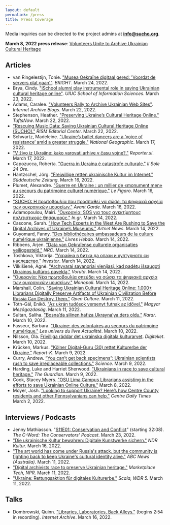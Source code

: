 ```yaml
---
layout: default
permalink: /press    
title: Press Coverage
---
```


Media inquiries can be directed to the project admins at **info@sucho.org**.

**March 8, 2022 press release**: [Volunteers Unite to Archive Ukrainian Cultural Heritage](/press-release-20220308-volunteers-unite)

## Articles
- van Ringelestijn, Tonie. ["Musea Oekraïne digitaal gered: 'Voordat de servers plat gaan'"](https://www.rtlnieuws.nl/tech/artikel/5294976/oekraine-digitaal-erfgoed-musea-archivering). *BRIGHT*. March 24, 2022.
- Brya, Cindy. ["iSchool alumni play instrumental role in saving Ukrainian cultural heritage online"](https://ischool.illinois.edu/news-events/news/2022/03/ischool-alumni-play-instrumental-role-saving-ukranian-cultural-heritage). *UIUC School of Information Sciences*. March 23, 2022.
- Adams, Caralee. ["Volunteers Rally to Archive Ukrainian Web Sites"](http://blog.archive.org/2022/03/22/volunteers-rally-to-archive-ukrainian-web-sites/). *Internet Archive Blogs*. March 22, 2022.
- Stephenson, Heather. ["Preserving Ukraine’s Cultural Heritage Online."](https://now.tufts.edu/articles/preserving-ukraine-s-cultural-heritage-online) *TuftsNow*. March 22, 2022.
- ["Rescuing Music Data: Saving Ukrainian Cultural Heritage Online (SUCHO)."](https://rism.info/electronic_resources/2022/03/22/rescuing-music-data-saving-ukrainian-cultural-heritage-online-sucho.html) *RISM Editorial Center.* March 22, 2022.
- Schwartz, Madeleine. ["Ukraine’s ballet dancers are a ‘voice of resistance’ amid a greater struggle."](https://www.nationalgeographic.com/history/article/ukraines-ballet-dancers-are-a-voice-of-resistance-amid-a-greater-struggle) *National Geographic*. March 17, 2022.
- ["V živo iz Ukrajine: kako varovati arhive v času vojne?."](https://reporter.si/clanek/magazin/v-zivo-iz-ukrajine-kako-varovati-arhive-v-casu-vojne-951880) *Reporter.si*. March 17, 2022.
- Capozucca, Roberta. ["Guerra in Ucraina è catastrofe culturale."](https://www.ilsole24ore.com/art/guerra-ucraina-e-catastrofe-culturale-AEu6lBIB) *Il Sole 24 Ore*. 
- Häntzschel, Jörg. ["Freiwillige retten ukrainische Kultur im Internet."](https://www.sueddeutsche.de/kultur/ukrainische-kultur-digitale-rettung-1.5548234) *Süddeutsche Zeitung*. March 16, 2022.
- Plumet, Alexandre. ["Guerre en Ukraine : un millier de «monument men» au secours du patrimoine culturel numérique."](https://www.lefigaro.fr/culture/guerre-en-ukraine-un-millier-de-benevoles-au-secours-du-patrimoine-culturel-numerique-20220316) *Le Figaro*. March 16, 2022.
- ["SUCHO: Η πρωτοβουλία που προσπαθεί να σώσει τα ψηφιακά αρχεία των ουκρανικών μουσείων."](https://avant-garde.com.cy/articles/nea/news/sucho-i-protoboylia-poy-prospathei-na-sosei-ta-psifiaka-arheia-ton-oykranikon) *Avant Garde*. March 16, 2022.
- Αdamopoulou, Mairi. ["Ουκρανία: SOS για τους ανεκτίμητους πολιτιστικούς θησαυρούς."](https://www.in.gr/2022/03/17/world/oukrania-sos-gia-tous-anektimitous-politistikous-thisayrous/) *In.gr*. March 14, 2022.
- Cascone, Sarah. ["How Tech Experts in the West Are Rushing to Save the Digital Archives of Ukraine’s Museums."](https://news.artnet.com/art-world/saving-ukrainian-cultural-heritage-online-2084036) *Artnet News*. March 14, 2022.
- Guyomard, Fanny. ["Des bibliothécaires ambassadeurs de la culture numérique ukrainienne."](https://livreshebdo.fr/article/des-bibliothecaires-ambassadeurs-de-la-culture-numerique-ukrainienne) *Livres Hebdo*. March 14, 2022.
- Ribbens, Arjen. ["Data van Oekraïense culturele organisaties veiliggesteld."](https://www.nrc.nl/nieuws/2022/03/14/data-van-oekraiense-culturele-organisaties-veilig-gesteld-a4100842) *NRC*. March 14, 2022.
- Toshkova, Viktorija. ["Украйна в битка да опази и културното си наследство."](https://www.investor.bg/zoom/355/a/ukraina-v-bitka-da-opazi-i-kulturnoto-si-nasledstvo-347643/) *Investor*. March 14, 2022.
- Vilkišienė, Agnė. ["Archyvarai savanoriai vienijasi, kad padėtų išsaugoti Ukrainos kultūros paveldą."](http://www.voruta.lt/archyvarai-savanoriai-vienijasi-kad-padetu-issaugoti-ukrainos-kulturos-pavelda/) *Voruta*. March 14, 2022.
- ["Ουκρανία: Νέα πρωτοβουλία σπεύδει να σώσει τα ψηφιακά αρχεία των ουκρανικών μουσείων."](https://www.monopoli.gr/2022/03/14/promotional-items/gallery-promo-items/564729/oukrania-nea-protovoulia-speydei-na-sosei-ta-psifiaka-arxeia-ton-oukranikon-mouseion/) *Monopoli*. March 14, 2022.
- Marshall, Colin. ["Saving Ukrainian Cultural Heritage Online: 1,000+ Librarians Digitally Preserve Artifacts of Ukrainian Civilization Before Russia Can Destroy Them."](https://www.openculture.com/2022/03/saving-ukrainian-cultural-heritage-online.html) *Open Culture*. March 11, 2022.
- Tóth-Gál, Enikő. ["Az ukrán tudósok versenyt futnak az idővel."](https://magyarmezogazdasag.hu/2022/03/11/az-ukran-tudosok-versenyt-futnak-az-idovel) *Magyar Mezőgazdaság*. March 11, 2022.
- Sultan, Sali̇ha. ["Bosna’da silinen hafıza Ukrayna’ya ders oldu."](https://www.karar.com/kultur-sanat-haberleri/bosnada-silinen-hafiza-ukraynaya-ders-oldu-1655288) *Karar*. March 10, 2022.
- Fasseur, Barbara. ["Ukraine: des volontaires au secours du patrimoine numérique."](https://actualitte.com/article/105097/ressources/ukraine-des-volontaires-au-secours-du-patrimoine-numerique) *Les univers du livre Actualitté*. March 10, 2022.
- Nilsson, Ola. [Frivilliga räddar det ukrainska digitala kulturarvet](https://digiteket.se/inspirationsartikel/frivilliga-raddar-det-ukrainska-digitala-kulturarvet/). *Digiteket*. March 10, 2022.
- Krücken, Markus. ["Kölner Digital-Guru (30) rettet Kulturerbe der Ukraine."](https://www.report-k.de/koelner-digital-guru-30-rettet-kulturerbe-der-ukraine/) *Report-K*. March 9, 2022.
- Curry, Andrew. [“You can’t get back specimens”: Ukrainian scientists rush to save irreplaceable collections."](https://www.science.org/content/article/you-can-t-get-back-specimens-ukrainian-scientists-rush-save-irreplaceable-collections) *Science*. March 9, 2022.
- Harding, Luke and Harriet Sherwood. ["Ukrainians in race to save cultural heritage."](https://www.theguardian.com/world/2022/mar/09/ukrainians-in-race-to-save-a-nations-cultural-heritage) *The Guardian*. March 9, 2022.
- Cook, Stacey Myers. ["OSU Lima Campus Librarians assisting in the efforts to save Ukrainian Online Culture."](https://www.hometownstations.com/news/osu-lima-campus-librarians-assisting-in-the-efforts-to-save-ukrainian-online-culture/article_61f9d2f0-9f30-11ec-ba23-53e6afa09991.html) March 8, 2022.
- Moyer, Josh. ["Looking to support Ukraine? Here’s how Centre County residents and other Pennsylvanians can help."](https://www.centredaily.com/news/local/community/article258930603.html) *Centre Daily Times* March 2, 2022.


## Interviews / Podcasts
- Jenny Mathiasson. "[S11E01: Conservation and Conflict](https://thecword.show/2022/03/23/s11e01-conservation-and-conflict/)" (starting 32:08). *The C-Word: The Conservators' Podcast*. March 23, 2022.
- ["Die ukrainische Kultur bewahren: Digitale Kunstwerke sichern."](https://www.ndr.de/kultur/kunst/Die-ukrainische-Kultur-bewahren-digitales-Kulturgut-sichern,ukrainischekultur100.html) *NDR Kultur.* March 16, 2022.
- ["The art world has come under Russia's attack, but the community is fighting back to keep Ukraine's cultural identity alive."](https://www.abc.net.au/news/2022-03-12/russia-ukraine-war-artists-fight-for-cultural-identity/100899202) *ABC News (Australia)*. March 11, 2022.
- ["Digital archivists race to preserve Ukrainian heritage."](https://www.marketplace.org/shows/marketplace-tech/digital-archivists-race-to-preserve-ukrainian-heritage/) *Marketplace Tech, NPR.* March 11, 2022.
- ["Ukraine: Rettungsaktion für digitales Kulturerbe."](https://www1.wdr.de/mediathek/audio/wdr5/wdr5-scala-aktuelle-kultur/audio-ukraine-rettungsaktion-fuer-digitales-kulturerbe-100.html) *Scala, WDR 5.* March 11, 2022.


## Talks
- Dombrowski, Quinn. ["Libraries, Laboratories, Back Alleys."](https://archive.org/details/applications-of-web-archive-research-archives-unleashed) (begins 2:54 in recording). *Internet Archive*. March 16, 2022.
